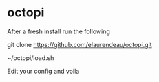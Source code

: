 # octopi
After a fresh install run the following

git clone https://github.com/elaurendeau/octopi.git

~/octopi/load.sh

Edit your config and voila
